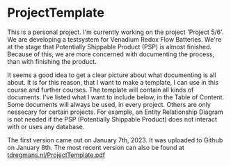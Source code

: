 # ProjectTemplate

This is a personal project. I'm currently working on the project 'Project 5/6'. We are developing a testsystem for Venadium Redox Flow Batteries. We're at the stage that Potentially Shippable Product (PSP) is almost finished. Because of this, we are more concerned with documenting the process, than with finishing the product.

It seems a good idea to get a clear picture about what documenting is all about. It is for this reason, that I want to make a template, I can use in this course and further courses. The template will contain all kinds of documents. I've listed what I want to include below, in the Table of Content. Some documents will always be used, in every project. Others are only nessecary for certain projects. For example, an Entity Relationship Diagram is not needed if the PSP (Potentially Shippable Product) does not interact with or uses any database.

The first version came out on January 7th, 2023. It was uploaded to Github on January 8th. The most recent version can also be found at [tdregmans.nl/ProjectTemplate.pdf](http://tdregmans.nl/ProjectTemplate.pdf)
